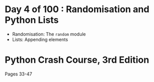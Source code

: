 # Day 4 of 100 : Randomisation and Python Lists
- Randomisation: The `random` module
- Lists: Appending elements 

# Python Crash Course, 3rd Edition
Pages 33-47